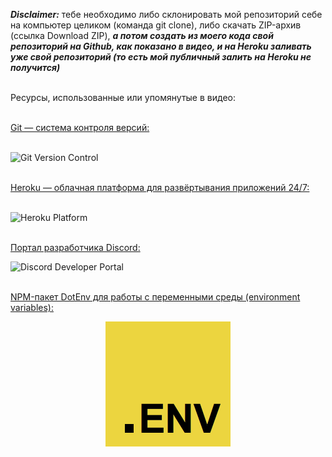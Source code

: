 **_Disclaimer:_** тебе необходимо либо склонировать мой репозиторий себе на компьютер целиком (команда git clone), либо скачать ZIP-архив (ссылка Download ZIP), **_а потом создать из моего кода свой репозиторий на Github, как показано в видео, и на Heroku заливать уже свой репозиторий (то есть мой публичный залить на Heroku не получится)_**

<br />
Ресурсы, использованные или упомянутые в видео:<br /><br />

[Git &mdash; система контроля версий:](https://git-scm.com)<br /><br />

![Git Version Control](https://camo.githubusercontent.com/6eaaae8defc78f268eaf0824350a66a1dfcb6aa77210d3dca069d1d1cefebc53/68747470733a2f2f6769742d73636d2e636f6d2f696d616765732f6c6f676f732f646f776e6c6f6164732f4769742d4c6f676f2d32436f6c6f722e706e67)<br /><br />

[Heroku &mdash; облачная платформа для развёртывания приложений 24/7:](https://heroku.com)<br /><br />

![Heroku Platform](https://i.ibb.co/fx50ngH/2021-03-05-3.png)<br /><br />

[Портал разработчика Discord:](https://discord.com/developers)<br />

![Discord Developer Portal](https://i.ibb.co/xDYXbk5/ddp.png)<br /><br />

[NPM-пакет DotEnv для работы с переменными среды (environment variables):](https://www.npmjs.com/package/dotenv)

<div style="text-align:center">
<img src="https://raw.githubusercontent.com/motdotla/dotenv/master/dotenv.png" alt="NPM DotEnv" />
</div>
